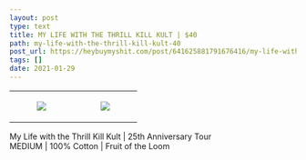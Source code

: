 ```yaml
---
layout: post
type: text
title: MY LIFE WITH THE THRILL KILL KULT | $40
path: my-life-with-the-thrill-kill-kult-40
post_url: https://heybuymyshit.com/post/641625881791676416/my-life-with-the-thrill-kill-kult-40
tags: []
date: 2021-01-29
---
```




<table style="width:100%;"><tr><td style="vertical-align:top;">
      <figure class="tmblr-full" data-orig-height="2048" data-orig-width="1365" data-orig-src="https://concertshirts.netlify.app/shirts/0513/0513-01.jpg"><img src="https://64.media.tumblr.com/129146ce5c8de9ccaa19bc355178b9e4/e71f6bee9db676f3-af/s540x810/709645ed53894375cab3f81194ca0a63ea8bc9c5.jpg" data-orig-height="2048" data-orig-width="1365" data-orig-src="https://concertshirts.netlify.app/shirts/0513/0513-01.jpg"/></figure></td>
    <td style="vertical-align:top;">
      <figure class="tmblr-full" data-orig-height="2048" data-orig-width="1365" data-orig-src="https://concertshirts.netlify.app/shirts/0513/0513-02.jpg"><img src="https://64.media.tumblr.com/2f097a1db724b1217c829eb7e6f67f29/e71f6bee9db676f3-ec/s540x810/f4e46acae2c55b19077f4d1470c2e27d62549ca2.jpg" data-orig-height="2048" data-orig-width="1365" data-orig-src="https://concertshirts.netlify.app/shirts/0513/0513-02.jpg"/></figure></td>
  </tr></table><p>
  My Life with the Thrill Kill Kult | 25th Anniversary Tour<br/>MEDIUM | 100% Cotton | Fruit of the Loom
</p>
